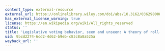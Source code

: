 ```yaml
---
content_type: external-resource
external_url: https://onlinelibrary.wiley.com/doi/abs/10.3162/036298008786403079
has_external_license_warning: true
license: https://en.wikipedia.org/wiki/All_rights_reserved
status: ''
title: 'Legislative voting behavior, seen and unseen: A theory of roll-call vote selection'
uid: 9bcd2274-6cd2-4d62-b9eb-c83c8a8a525a
wayback_url: ''
---
```

